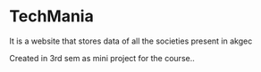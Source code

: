 # TechMania
It is a website that stores data of all the societies present in akgec

Created in 3rd sem as mini project for the course..

